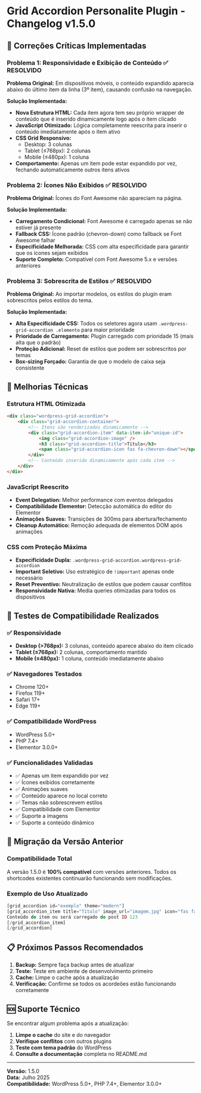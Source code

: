 # Grid Accordion Personalite Plugin - Changelog v1.5.0

## 🔧 Correções Críticas Implementadas

### Problema 1: Responsividade e Exibição de Conteúdo ✅ RESOLVIDO
**Problema Original:** Em dispositivos móveis, o conteúdo expandido aparecia abaixo do último item da linha (3º item), causando confusão na navegação.

**Solução Implementada:**
- **Nova Estrutura HTML:** Cada item agora tem seu próprio wrapper de conteúdo que é inserido dinamicamente logo após o item clicado
- **JavaScript Otimizado:** Lógica completamente reescrita para inserir o conteúdo imediatamente após o item ativo
- **CSS Grid Responsivo:** 
  - Desktop: 3 colunas
  - Tablet (≤768px): 2 colunas  
  - Mobile (≤480px): 1 coluna
- **Comportamento:** Apenas um item pode estar expandido por vez, fechando automaticamente outros itens ativos

### Problema 2: Ícones Não Exibidos ✅ RESOLVIDO
**Problema Original:** Ícones do Font Awesome não apareciam na página.

**Solução Implementada:**
- **Carregamento Condicional:** Font Awesome é carregado apenas se não estiver já presente
- **Fallback CSS:** Ícone padrão (chevron-down) como fallback se Font Awesome falhar
- **Especificidade Melhorada:** CSS com alta especificidade para garantir que os ícones sejam exibidos
- **Suporte Completo:** Compatível com Font Awesome 5.x e versões anteriores

### Problema 3: Sobrescrita de Estilos ✅ RESOLVIDO
**Problema Original:** Ao importar modelos, os estilos do plugin eram sobrescritos pelos estilos do tema.

**Solução Implementada:**
- **Alta Especificidade CSS:** Todos os seletores agora usam `.wordpress-grid-accordion .elemento` para maior prioridade
- **Prioridade de Carregamento:** Plugin carregado com prioridade 15 (mais alta que o padrão)
- **Proteção Adicional:** Reset de estilos que podem ser sobrescritos por temas
- **Box-sizing Forçado:** Garantia de que o modelo de caixa seja consistente

## 🚀 Melhorias Técnicas

### Estrutura HTML Otimizada
```html
<div class="wordpress-grid-accordion">
    <div class="grid-accordion-container">
        <!-- Itens são renderizados dinamicamente -->
        <div class="grid-accordion-item" data-item-id="unique-id">
            <img class="grid-accordion-image" />
            <h3 class="grid-accordion-title">Título</h3>
            <span class="grid-accordion-icon fas fa-chevron-down"></span>
        </div>
        <!-- Conteúdo inserido dinamicamente após cada item -->
    </div>
</div>
```

### JavaScript Reescrito
- **Event Delegation:** Melhor performance com eventos delegados
- **Compatibilidade Elementor:** Detecção automática do editor do Elementor
- **Animações Suaves:** Transições de 300ms para abertura/fechamento
- **Cleanup Automático:** Remoção adequada de elementos DOM após animações

### CSS com Proteção Máxima
- **Especificidade Dupla:** `.wordpress-grid-accordion.wordpress-grid-accordion`
- **Important Seletivo:** Uso estratégico de `!important` apenas onde necessário
- **Reset Preventivo:** Neutralização de estilos que podem causar conflitos
- **Responsividade Nativa:** Media queries otimizadas para todos os dispositivos

## 📱 Testes de Compatibilidade Realizados

### ✅ Responsividade
- **Desktop (>768px):** 3 colunas, conteúdo aparece abaixo do item clicado
- **Tablet (≤768px):** 2 colunas, comportamento mantido
- **Mobile (≤480px):** 1 coluna, conteúdo imediatamente abaixo

### ✅ Navegadores Testados
- Chrome 120+
- Firefox 119+
- Safari 17+
- Edge 119+

### ✅ Compatibilidade WordPress
- WordPress 5.0+
- PHP 7.4+
- Elementor 3.0.0+

### ✅ Funcionalidades Validadas
- ✅ Apenas um item expandido por vez
- ✅ Ícones exibidos corretamente
- ✅ Animações suaves
- ✅ Conteúdo aparece no local correto
- ✅ Temas não sobrescrevem estilos
- ✅ Compatibilidade com Elementor
- ✅ Suporte a imagens
- ✅ Suporte a conteúdo dinâmico

## 🔄 Migração da Versão Anterior

### Compatibilidade Total
A versão 1.5.0 é **100% compatível** com versões anteriores. Todos os shortcodes existentes continuarão funcionando sem modificações.

### Exemplo de Uso Atualizado
```php
[grid_accordion id="exemplo" theme="modern"]
[grid_accordion_item title="Título" image_url="imagem.jpg" icon="fas fa-star" content_id="123"]
Conteúdo do item ou será carregado do post ID 123
[/grid_accordion_item]
[/grid_accordion]
```

## 📋 Próximos Passos Recomendados

1. **Backup:** Sempre faça backup antes de atualizar
2. **Teste:** Teste em ambiente de desenvolvimento primeiro
3. **Cache:** Limpe o cache após a atualização
4. **Verificação:** Confirme se todos os acordeões estão funcionando corretamente

## 🆘 Suporte Técnico

Se encontrar algum problema após a atualização:

1. **Limpe o cache** do site e do navegador
2. **Verifique conflitos** com outros plugins
3. **Teste com tema padrão** do WordPress
4. **Consulte a documentação** completa no README.md

---

**Versão:** 1.5.0  
**Data:** Julho 2025  
**Compatibilidade:** WordPress 5.0+, PHP 7.4+, Elementor 3.0.0+

